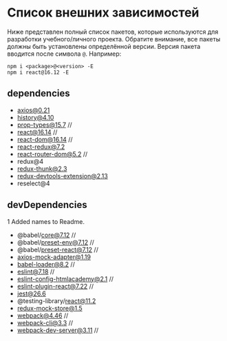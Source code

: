 # Список внешних зависимостей

Ниже представлен полный список пакетов, которые используются для разработки учебного/личного проекта. Обратите внимание, все пакеты должны быть установлены определённой версии. Версия пакета вводится после символа `@`. Например: 

```
npm i <package>@<version> -E
npm i react@16.12 -E
``` 

## dependencies

* axios@0.21
* history@4.10
* prop-types@15.7 //
* react@16.14 //
* react-dom@16.14 //
* react-redux@7.2
* react-router-dom@5.2 //
* redux@4
* redux-thunk@2.3
* redux-devtools-extension@2.13
* reselect@4

## devDependencies
1 Added names to Readme.
* @babel/core@7.12 //
* @babel/preset-env@7.12 //
* @babel/preset-react@7.12 //
* axios-mock-adapter@1.19
* babel-loader@8.2 //
* eslint@7.18 //
* eslint-config-htmlacademy@2.1 //
* eslint-plugin-react@7.22 //
* jest@26.6
* @testing-library/react@11.2
* redux-mock-store@1.5
* webpack@4.46 //
* webpack-cli@3.3 //
* webpack-dev-server@3.11 //
